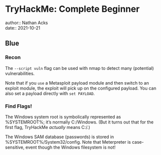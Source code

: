 # TryHackMe: Complete Beginner

author:: Nathan Acks  
date:: 2021-10-21

## Blue

### Recon

The `--script vuln` flag can be used with nmap to detect many (potential) vulnerabilities.

Note that if you `use` a Metasploit payload module and then switch to an exploit module, the exploit will pick up on the configured payload. You can also set a payload directly with `set PAYLOAD`.

### Find Flags!

The Windows system root is symbolically represented as %SYSTEMROOT%; it’s normally C:/Windows. (But it turns out that for the first flag, TryHackMe *actually* means C:/.)

The Windows SAM database (passwords) is stored in %SYSTEMROOT%/System32/config. Note that Meterpreter is case-sensitive, event though the Windows filesystem is not!
